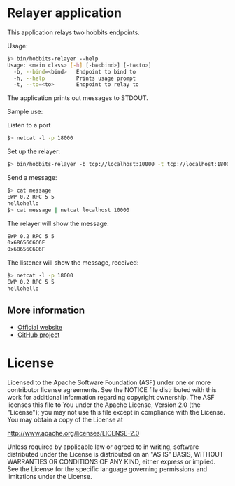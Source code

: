 # Relayer application

This application relays two hobbits endpoints.

Usage:
```bash
$> bin/hobbits-relayer --help
Usage: <main class> [-h] [-b=<bind>] [-t=<to>]
  -b, --bind=<bind>   Endpoint to bind to
  -h, --help          Prints usage prompt
  -t, --to=<to>       Endpoint to relay to
```

The application prints out messages to STDOUT.

Sample use:

Listen to a port
```bash
$> netcat -l -p 18000
```

Set up the relayer:
```bash
$> bin/hobbits-relayer -b tcp://localhost:10000 -t tcp://localhost:18000
```

Send a message:
```bash
$> cat message 
EWP 0.2 RPC 5 5
hellohello
$> cat message | netcat localhost 10000
```

The relayer will show the message:
```bash
EWP 0.2 RPC 5 5
0x68656C6C6F
0x68656C6C6F
```

The listener will show the message, received:
```bash
$> netcat -l -p 18000
EWP 0.2 RPC 5 5
hellohello
```

## More information

- [Official website](https://tuweni.apache.org)
- [GitHub project](https://github.com/apache/incubator-tuweni)

# License

Licensed to the Apache Software Foundation (ASF) under one or more contributor license agreements. See the NOTICE
file distributed with this work for additional information regarding copyright ownership. The ASF licenses this file
to You under the Apache License, Version 2.0 (the "License"); you may not use this file except in compliance with the
License. You may obtain a copy of the License at

http://www.apache.org/licenses/LICENSE-2.0

Unless required by applicable law or agreed to in writing, software distributed under the License is distributed on
an "AS IS" BASIS, WITHOUT WARRANTIES OR CONDITIONS OF ANY KIND, either express or implied. See the License for the
specific language governing permissions and limitations under the License.
